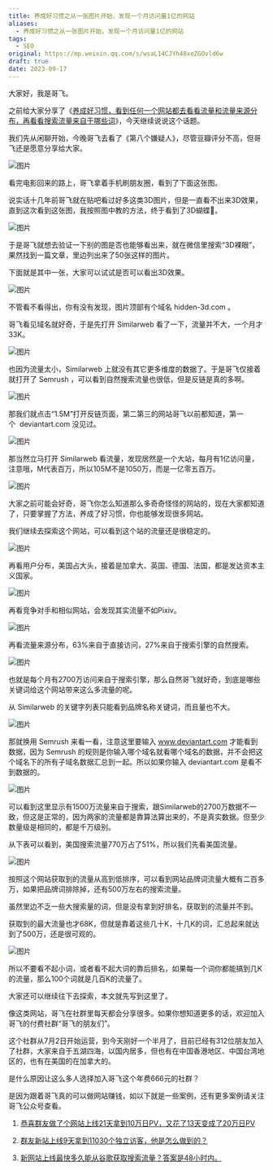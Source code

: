 ```yaml
---
title: 养成好习惯之从一张图片开始，发现一个月访问量1亿的网站
aliases:
  - 养成好习惯之从一张图片开始，发现一个月访问量1亿的网站
tags:
  - SEO
original: https://mp.weixin.qq.com/s/wsaL14CJYh48xeZGOvld6w
draft: true
date: 2023-09-17
---
```

大家好，我是哥飞。  

之前给大家分享了《[养成好习惯，看到任何一个网站都去看看流量和流量来源分布，再看看搜索流量来自于哪些词](http://mp.weixin.qq.com/s?__biz=MjM5OTIzMzYyMA==&mid=2650080155&idx=1&sn=607f2fe6912cb5e8fea33e3bb801eb93&chksm=bf3f32a08848bbb67bbf6b63a4475651798d78a301b74fdae1ce454cfee4771834aa29ed846f&scene=21#wechat_redirect)》，今天继续说说这个话题。  

我们先从闲聊开始，今晚哥飞去看了《第八个嫌疑人》，尽管豆瓣评分不高，但哥飞还是愿意分享给大家。  

![图片](https://mmbiz.qpic.cn/sz_mmbiz_png/LBrX00GQeicsTwRWxWqkDeagyXp0dadPfK0o5Y6WkvUIY6aTbHDRVbPQEvJS2Dm0EZ8vLVicrKY21zicfGW4Iw1lg/640?wx_fmt=png&tp=webp&wxfrom=5&wx_lazy=1&wx_co=1)

看完电影回来的路上，哥飞拿着手机刷朋友圈，看到了下面这张图。

说实话十几年前哥飞就在贴吧看过好多这类3D图片，但是一直看不出来3D效果，直到这次看到这张图，我按照图中教的方法，终于看到了3D蝴蝶🦋。  

![图片](https://mmbiz.qpic.cn/sz_mmbiz_png/LBrX00GQeicsTwRWxWqkDeagyXp0dadPfxao2JDia59TB9pL1l7lrLnFh5xtqAoT1RNnNQZVXGCgF8NJ4xZ8ibnAw/640?wx_fmt=png&tp=webp&wxfrom=5&wx_lazy=1&wx_co=1)

于是哥飞就想去验证一下别的图是否也能够看出来，就在微信里搜索“3D裸眼”，果然找到一篇文章，里边列出来了50张这样的图片。  

下面就是其中一张，大家可以试试是否可以看出3D效果。

![图片](https://mmbiz.qpic.cn/sz_mmbiz_jpg/LBrX00GQeicsTwRWxWqkDeagyXp0dadPfZXTHFbVu15zRZ5pnHanMdUNnXLI7swSG88flzXuJF8diaaZ5FPamFcg/640?wx_fmt=jpeg&tp=webp&wxfrom=5&wx_lazy=1&wx_co=1)

不管看不看得出，你有没有发现，图片顶部有个域名 hidden-3d.com 。

哥飞看见域名就好奇，于是先打开 Similarweb 看了一下，流量并不大，一个月才33K。  

![图片](https://mmbiz.qpic.cn/sz_mmbiz_png/LBrX00GQeicsTwRWxWqkDeagyXp0dadPfBicq0jpLtqibcZP9CuU9j3GD2BzY0tYwlvBjrqHAqfETehMDQyeiclbqQ/640?wx_fmt=png&tp=webp&wxfrom=5&wx_lazy=1&wx_co=1)

也因为流量太小，Similarweb 上就没有其它更多维度的数据了。于是哥飞仅接着就打开了 Semrush ，可以看到自然搜索流量也很低，但是反链是真的多啊。

![图片](https://mmbiz.qpic.cn/sz_mmbiz_png/LBrX00GQeicsTwRWxWqkDeagyXp0dadPf7v6MJRSU2qD31Cc2AY6L5EQ9C8T37RHQYpL39e0rotWmzkSRStq6WQ/640?wx_fmt=png&tp=webp&wxfrom=5&wx_lazy=1&wx_co=1)

那我们就点击“1.5M”打开反链页面，第二第三的网站哥飞以前都知道，第一个  deviantart.com 没见过。

![图片](https://mmbiz.qpic.cn/sz_mmbiz_png/LBrX00GQeicsTwRWxWqkDeagyXp0dadPfvJ7X9oPLCDdXmANzIgBqlju1ZGT5j0fbrft7xd5NbVOqicGJMtRYHLA/640?wx_fmt=png&tp=webp&wxfrom=5&wx_lazy=1&wx_co=1)

那当然立马打开 Similarweb 看流量，发现居然是一个大站，每月有1亿访问量，注意哦，M代表百万，所以105M不是1050万，而是一亿零五百万。  

![图片](https://mmbiz.qpic.cn/sz_mmbiz_png/LBrX00GQeicsTwRWxWqkDeagyXp0dadPfR0hTYtbk4cOaqJO385eQs0s4Nq7V8iauHBlBcmhU0mib37ELBcmP41FA/640?wx_fmt=png&tp=webp&wxfrom=5&wx_lazy=1&wx_co=1)

大家之前可能会好奇，哥飞你怎么知道那么多奇奇怪怪的网站的，现在大家都知道了，只要掌握了方法，养成了好习惯，你也能够发现很多网站。  

我们继续去探索这个网站，可以看到这个站的流量还是很稳定的。  

![图片](https://mmbiz.qpic.cn/sz_mmbiz_png/LBrX00GQeicsTwRWxWqkDeagyXp0dadPfnBF1JLGQ1TVDqAuy8Z7Xib8FQVicOhnrTfAgJib0nJjEdXL4fc67Dx3Gw/640?wx_fmt=png&tp=webp&wxfrom=5&wx_lazy=1&wx_co=1)

再看用户分布，美国占大头，接着是加拿大、英国、德国、法国，都是发达资本主义国家。  

![图片](https://mmbiz.qpic.cn/sz_mmbiz_png/LBrX00GQeicsTwRWxWqkDeagyXp0dadPfA0icG8gNWQ1reKVibJBsvlBm0zALMT4Xl769ZVtBUFwjK2pTDEJ6pBFQ/640?wx_fmt=png&tp=webp&wxfrom=5&wx_lazy=1&wx_co=1)

再看竞争对手和相似网站，会发现其实流量不如Pixiv。  

![图片](https://mmbiz.qpic.cn/sz_mmbiz_png/LBrX00GQeicsTwRWxWqkDeagyXp0dadPfgIUVXrSmq0BJicbOuxOWicOLn3ehw2OgWu2MRTuOLRS5GDLfph3E8iasQ/640?wx_fmt=png&tp=webp&wxfrom=5&wx_lazy=1&wx_co=1)

再看流量来源分布，63%来自于直接访问，27%来自于搜索引擎的自然搜索。

![图片](https://mmbiz.qpic.cn/sz_mmbiz_png/LBrX00GQeicsTwRWxWqkDeagyXp0dadPfkECYUOYOddgTYsc3dMyL9iceFmEaWTIs0ib7SFqVT0MInQXIBhc7JVsQ/640?wx_fmt=png&tp=webp&wxfrom=5&wx_lazy=1&wx_co=1)

也就是每个月有2700万访问来自于搜索引擎，那么自然哥飞就好奇，到底是哪些关键词给这个网站带来这么多流量的呢。  

从 Similarweb 的关键字列表只能看到品牌名称关键词，而且量也不大。  

![图片](https://mmbiz.qpic.cn/sz_mmbiz_png/LBrX00GQeicsTwRWxWqkDeagyXp0dadPfDR6ibFCPStXWb8wcnJV7F02K4e2XMJZeKiadVyVWqq4qbzpUYamDOfWA/640?wx_fmt=png&tp=webp&wxfrom=5&wx_lazy=1&wx_co=1)

那就换用 Semrush 来看一看，注意这里要输入 www.deviantart.com 才能看到数据，因为 Semrush 的规则是你输入哪个域名就看哪个域名的数据，并不会把这个域名下的所有子域名数据汇总到一起。所以如果你输入 deviantart.com 是看不到数据的。

![图片](https://mmbiz.qpic.cn/sz_mmbiz_png/LBrX00GQeicsTwRWxWqkDeagyXp0dadPfCmufHfZ3oSl60NaloAqZcWNKmNotxiaB6A0FEJFhonGiaaGOfrNic72Ew/640?wx_fmt=png&tp=webp&wxfrom=5&wx_lazy=1&wx_co=1)

可以看到这里显示有1500万流量来自于搜索，跟Similarweb的2700万数据不一致，但这是正常的，因为两家的流量都是靠算法算出来的，不是真实数据。但至少数量级是相同的，都是千万级别。  

从下表可以看到，美国搜索流量770万占了51%，所以我们先看美国流量。

![图片](https://mmbiz.qpic.cn/sz_mmbiz_png/LBrX00GQeicsTwRWxWqkDeagyXp0dadPfgjU9KUfQvALo67hbx7YbrDZgYvM94wJs7JEAWEwpiahqLKxJOWiafMRw/640?wx_fmt=png&tp=webp&wxfrom=5&wx_lazy=1&wx_co=1)

按照这个网站获取到的流量从高到低排序，可以看到网站品牌词流量大概有二百多万，如果把品牌词排除掉，还有500万左右的搜索流量。  

虽然里边不乏一些大搜索量的词，但是没有拿到好排名，获取到的流量并不到。

获取到的最大流量也才68K，但就是靠着这些几十K，十几K的词，汇总起来就达到了500万，还是很可观的。

![图片](https://mmbiz.qpic.cn/sz_mmbiz_png/LBrX00GQeicsTwRWxWqkDeagyXp0dadPfiahatQYyEND4CEWFSqrxBiapECHUjTLibEICn6pOW4cHGhicF6JhvR3KtA/640?wx_fmt=png&tp=webp&wxfrom=5&wx_lazy=1&wx_co=1)

所以不要看不起小词，或者看不起大词的靠后排名，如果每一个词你都能搞到几K的流量，那么100个词就是几百K的流量了。  

大家还可以继续往下去探索，本文就先写到这里了。  

像这类网站，哥飞在社群里每天都会分享很多。如果你想知道更多的话，欢迎加入哥飞的付费社群“哥飞的朋友们”。  

这个社群从7月2日开始运营，到今天刚好一个半月了，目前已经有312位朋友加入了社群，大家来自于五湖四海，以国内居多，但也有在中国香港地区、中国台湾地区的，也有在美国的在加拿大的。

是什么原因让这么多人选择加入哥飞这个年费666元的社群？

是因为跟着哥飞真的可以做网站赚钱，如以下就是一些案例，还有更多案例请关注哥飞公众号查看。

1. [恭喜群友做了个网站上线21天拿到10万日PV，又花了13天变成了20万日PV](http://mp.weixin.qq.com/s?__biz=MjM5OTIzMzYyMA==&mid=2650080168&idx=1&sn=7f837bf7410b7e483daf0f3829c24ea3&chksm=bf3f32938848bb85c1e7f74baee5cb56322649c8f6b515aba6a33fdda1166f60f315df98456a&scene=21#wechat_redirect)  
    
2. [群友新站上线9天拿到11030个独立访客，他是怎么做到的？](http://mp.weixin.qq.com/s?__biz=MjM5OTIzMzYyMA==&mid=2650079382&idx=1&sn=5a531d003bb4d9e2d7f52ab73e14665c&chksm=bf3f31ad8848b8bb8321721a3847dd8145c18c65367c86b9b1d22100033cc845af480594cdba&scene=21#wechat_redirect)  
    
3. [新网站上线最快多久能从谷歌获取搜索流量？答案是48小时内。](http://mp.weixin.qq.com/s?__biz=MjM5OTIzMzYyMA==&mid=2650080029&idx=1&sn=d273f08bf67e2bf68c6e256a6aa21bde&chksm=bf3f32268848bb30d6639e5357a7980cd320068e0da0dda1c9a435d220ec871bd3093f57e1f1&scene=21#wechat_redirect)
    